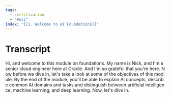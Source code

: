 ```yaml
---
tags:
  - certification
  - "#oci"
Index: "[[1. Welcome to AI Foundations]]"
---
```

# Transcript 
Hi, and welcome to this module on foundations. My name is Nick, and I'm a senior cloud engineer here at Oracle. And I'm so grateful that you're here. Now before we dive in, let's take a look at some of the objectives of this module. By the end of the module, you'll be able to explain AI concepts, describe common AI domains and tasks and distinguish between artificial intelligence, machine learning, and deep learning. Now, let's dive in.